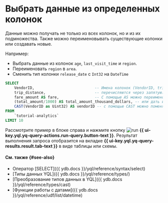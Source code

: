 # Выбрать данные из определенных колонок

Данные можно получать не только из всех колонок, но и из их подмножества. Также можно переименовывать существующие колонки или создавать новые.

Например:

* Выбрать данные из колонок `age`, `last_visit_time` и `region`.
* Переименовать `region` в `area`.
* Сменить тип колонки `release_date` с `Int32` на `DateTime`

```sql
SELECT
    VendorID,                           -- Имена колонок (VendorID, trip_distance)
    trip_distance,                      -- перечисляются через запятую.
    fare_amount AS fare,                -- С помощью AS можно переименовать столбцы
    (total_amount/1000) AS total_amount_thousand_dollars, -- или дать имя произвольному выражению,
    CAST(VendorID as Uint32) AS vendorID -- с помощью CAST можно поменять тип данных.
FROM
    `tutorial-analytics`
LIMIT 10
```

Рассмотрите пример в блоке справа и нажмите кнопку ![run](../../_assets/console-icons/play-fill.svg) **{{ ui-key.yql.yq-query-actions.run-query.button-text }}**.
Результат выполнения запроса отобразится на вкладке **{{ ui-key.yql.yq-query-results.result.tab-text }}** в виде таблицы или схемы.

#### См. также {#see-also}

* Оператор [SELECT]({{ ydb.docs }}/yql/reference/syntax/select)
* [Типы данных YQL]({{ ydb.docs }}/yql/reference/types/)
* [Преобразование типов данных в YQL]({{ ydb.docs }}/yql/reference/types/cast)
* [Функции работы с датами]({{ ydb.docs }}/yql/reference/udf/list/datetime)
